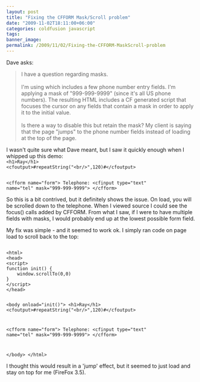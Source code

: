```yaml
---
layout: post
title: "Fixing the CFFORM Mask/Scroll problem"
date: "2009-11-02T18:11:00+06:00"
categories: coldfusion javascript 
tags: 
banner_image: 
permalink: /2009/11/02/Fixing-the-CFFORM-MaskScroll-problem
---
```


Dave asks:

<blockquote>
I have a question regarding <cfinput> masks.
<br/><br/>
I'm using <cfform> which includes a few phone number entry fields. I'm applying a mask of "999-999-9999" (since it's all US phone numbers).  The resulting HTML includes a CF generated script that focuses the cursor on any fields that contain a mask in order to apply it to the initial value.
<br/><br/>
Is there a way to disable this but retain the mask?  My client is saying that the page "jumps" to the phone number fields instead of loading at the top of the page.
</blockquote>
<!--more-->
I wasn't quite sure what Dave meant, but I saw it quickly enough when I whipped up this demo:

<code>
&lt;h1&gt;Ray&lt;/h1&gt;
&lt;cfoutput&gt;#repeatString("&lt;br/&gt;",120)#&lt;/cfoutput&gt;

&lt;cfform name="form"&gt;
Telephone: &lt;cfinput type="text" name="tel" mask="999-999-9999"&gt;
&lt;/cfform&gt;
</code>

So this is a bit contrived, but it definitely shows the issue. On load, you will be scrolled down to the telephone. When I viewed source I could see the focus() calls added by CFFORM. From what I saw, if I were to have multiple fields with masks, I would probably end up at the lowest possible form field. 

My fix was simple - and it seemed to work ok. I simply ran code on page load to scroll back to the top:

<code>
&lt;html&gt;
&lt;head&gt;
&lt;script&gt;
function init() {
	window.scrollTo(0,0)
}
&lt;/script&gt;
&lt;/head&gt;

&lt;body onload="init()"&gt;
&lt;h1&gt;Ray&lt;/h1&gt;
&lt;cfoutput&gt;#repeatString("&lt;br/&gt;",120)#&lt;/cfoutput&gt;

&lt;cfform name="form"&gt;
Telephone: &lt;cfinput type="text" name="tel" mask="999-999-9999"&gt;
&lt;/cfform&gt;

&lt;/body&gt;
&lt;/html&gt;
</code>

I thought this would result in a 'jump' effect, but it seemed to just load and stay on top for me (FireFox 3.5).
